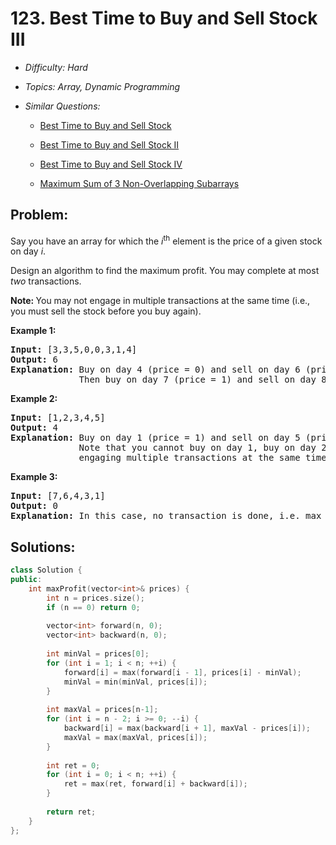 # 123. Best Time to Buy and Sell Stock III

* *Difficulty: Hard*

* *Topics: Array, Dynamic Programming*

* *Similar Questions:*

  * [Best Time to Buy and Sell Stock](best-time-to-buy-and-sell-stock.md)

  * [Best Time to Buy and Sell Stock II](best-time-to-buy-and-sell-stock-ii.md)

  * [Best Time to Buy and Sell Stock IV](best-time-to-buy-and-sell-stock-iv.md)

  * [Maximum Sum of 3 Non-Overlapping Subarrays](maximum-sum-of-3-non-overlapping-subarrays.md)

## Problem:

<p>Say you have an array for which the <em>i</em><sup>th</sup> element is the price of a given stock on day <em>i</em>.</p>

<p>Design an algorithm to find the maximum profit. You may complete at most <em>two</em> transactions.</p>

<p><strong>Note:&nbsp;</strong>You may not engage in multiple transactions at the same time (i.e., you must sell the stock before you buy again).</p>

<p><strong>Example 1:</strong></p>

<pre>
<strong>Input:</strong> [3,3,5,0,0,3,1,4]
<strong>Output:</strong> 6
<strong>Explanation:</strong> Buy on day 4 (price = 0) and sell on day 6 (price = 3), profit = 3-0 = 3.
&nbsp;            Then buy on day 7 (price = 1) and sell on day 8 (price = 4), profit = 4-1 = 3.</pre>

<p><strong>Example 2:</strong></p>

<pre>
<strong>Input:</strong> [1,2,3,4,5]
<strong>Output:</strong> 4
<strong>Explanation:</strong> Buy on day 1 (price = 1) and sell on day 5 (price = 5), profit = 5-1 = 4.
&nbsp;            Note that you cannot buy on day 1, buy on day 2 and sell them later, as you are
&nbsp;            engaging multiple transactions at the same time. You must sell before buying again.
</pre>

<p><strong>Example 3:</strong></p>

<pre>
<strong>Input:</strong> [7,6,4,3,1]
<strong>Output:</strong> 0
<strong>Explanation:</strong> In this case, no transaction is done, i.e. max profit = 0.</pre>

## Solutions:

```c++
class Solution {
public:
    int maxProfit(vector<int>& prices) {
        int n = prices.size();
        if (n == 0) return 0;
        
        vector<int> forward(n, 0);
        vector<int> backward(n, 0);
        
        int minVal = prices[0];
        for (int i = 1; i < n; ++i) {
            forward[i] = max(forward[i - 1], prices[i] - minVal);
            minVal = min(minVal, prices[i]);
        }
        
        int maxVal = prices[n-1];
        for (int i = n - 2; i >= 0; --i) {
            backward[i] = max(backward[i + 1], maxVal - prices[i]);
            maxVal = max(maxVal, prices[i]);
        }
        
        int ret = 0;
        for (int i = 0; i < n; ++i) {
            ret = max(ret, forward[i] + backward[i]);
        }
        
        return ret;
    }
};
```
